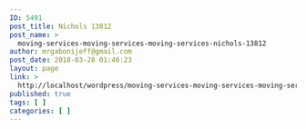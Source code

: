 ```yaml
---
ID: 5491
post_title: Nichols 13812
post_name: >
  moving-services-moving-services-moving-services-nichols-13812
author: mrgabonijeff@gmail.com
post_date: 2018-03-28 01:46:23
layout: page
link: >
  http://localhost/wordpress/moving-services-moving-services-moving-services-nichols-13812/
published: true
tags: [ ]
categories: [ ]
---
```

